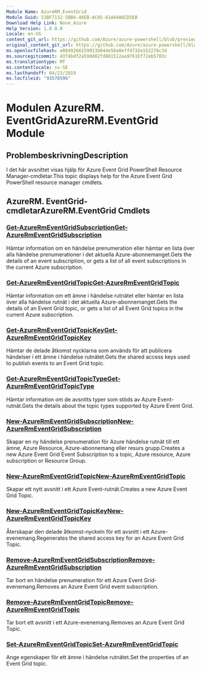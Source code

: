 ```yaml
---
Module Name: AzureRM.EventGrid
Module Guid: 53BF7132-5BB4-46EB-AC05-61A49A6CD5EB
Download Help Link: None_Azure
Help Version: 1.0.0.0
Locale: en-US
content_git_url: https://github.com/Azure/azure-powershell/blob/preview/src/ResourceManager/EventGrid/Commands.EventGrid/help/AzureRM.EventGrid.md
original_content_git_url: https://github.com/Azure/azure-powershell/blob/preview/src/ResourceManager/EventGrid/Commands.EventGrid/help/AzureRM.EventGrid.md
ms.openlocfilehash: e0849268159913b044e56e0eff4732e152276c3d
ms.sourcegitcommit: 43f4bdf2a59dd82fd881512aa9761bf72eb5703c
ms.translationtype: MT
ms.contentlocale: sv-SE
ms.lasthandoff: 04/23/2019
ms.locfileid: "93570596"
---
```

# <span data-ttu-id="160cf-101">Modulen AzureRM. EventGrid</span><span class="sxs-lookup"><span data-stu-id="160cf-101">AzureRM.EventGrid Module</span></span>
## <span data-ttu-id="160cf-102">Problembeskrivning</span><span class="sxs-lookup"><span data-stu-id="160cf-102">Description</span></span>
<span data-ttu-id="160cf-103">I det här avsnittet visas hjälp för Azure Event Grid PowerShell Resource Manager-cmdletar.</span><span class="sxs-lookup"><span data-stu-id="160cf-103">This topic displays help for the Azure Event Grid PowerShell resource manager cmdlets.</span></span>

## <span data-ttu-id="160cf-104">AzureRM. EventGrid-cmdletar</span><span class="sxs-lookup"><span data-stu-id="160cf-104">AzureRM.EventGrid Cmdlets</span></span>
### [<span data-ttu-id="160cf-105">Get-AzureRmEventGridSubscription</span><span class="sxs-lookup"><span data-stu-id="160cf-105">Get-AzureRmEventGridSubscription</span></span>](Get-AzureRmEventGridSubscription.md)
<span data-ttu-id="160cf-106">Hämtar information om en händelse prenumeration eller hämtar en lista över alla händelse prenumerationer i det aktuella Azure-abonnemanget.</span><span class="sxs-lookup"><span data-stu-id="160cf-106">Gets the details of an event subscription, or gets a list of all event subscriptions in the current Azure subscription.</span></span>

### [<span data-ttu-id="160cf-107">Get-AzureRmEventGridTopic</span><span class="sxs-lookup"><span data-stu-id="160cf-107">Get-AzureRmEventGridTopic</span></span>](Get-AzureRmEventGridTopic.md)
<span data-ttu-id="160cf-108">Hämtar information om ett ämne i händelse rutnätet eller hämtar en lista över alla händelse rutnät i det aktuella Azure-abonnemanget.</span><span class="sxs-lookup"><span data-stu-id="160cf-108">Gets the details of an Event Grid topic, or gets a list of all Event Grid topics in the current Azure subscription.</span></span>

### [<span data-ttu-id="160cf-109">Get-AzureRmEventGridTopicKey</span><span class="sxs-lookup"><span data-stu-id="160cf-109">Get-AzureRmEventGridTopicKey</span></span>](Get-AzureRmEventGridTopicKey.md)
<span data-ttu-id="160cf-110">Hämtar de delade åtkomst nycklarna som används för att publicera händelser i ett ämne i händelse rutnätet.</span><span class="sxs-lookup"><span data-stu-id="160cf-110">Gets the shared access keys used to publish events to an Event Grid topic.</span></span>

### [<span data-ttu-id="160cf-111">Get-AzureRmEventGridTopicType</span><span class="sxs-lookup"><span data-stu-id="160cf-111">Get-AzureRmEventGridTopicType</span></span>](Get-AzureRmEventGridTopicType.md)
<span data-ttu-id="160cf-112">Hämtar information om de avsnitts typer som stöds av Azure Event-rutnät.</span><span class="sxs-lookup"><span data-stu-id="160cf-112">Gets the details about the topic types supported by Azure Event Grid.</span></span>

### [<span data-ttu-id="160cf-113">New-AzureRmEventGridSubscription</span><span class="sxs-lookup"><span data-stu-id="160cf-113">New-AzureRmEventGridSubscription</span></span>](New-AzureRmEventGridSubscription.md)
<span data-ttu-id="160cf-114">Skapar en ny händelse prenumeration för Azure händelse rutnät till ett ämne, Azure Resource, Azure-abonnemang eller resurs grupp.</span><span class="sxs-lookup"><span data-stu-id="160cf-114">Creates a new Azure Event Grid Event Subscription to a topic, Azure resource, Azure subscription or Resource Group.</span></span>

### [<span data-ttu-id="160cf-115">New-AzureRmEventGridTopic</span><span class="sxs-lookup"><span data-stu-id="160cf-115">New-AzureRmEventGridTopic</span></span>](New-AzureRmEventGridTopic.md)
<span data-ttu-id="160cf-116">Skapar ett nytt avsnitt i ett Azure Event-rutnät.</span><span class="sxs-lookup"><span data-stu-id="160cf-116">Creates a new Azure Event Grid Topic.</span></span>

### [<span data-ttu-id="160cf-117">New-AzureRmEventGridTopicKey</span><span class="sxs-lookup"><span data-stu-id="160cf-117">New-AzureRmEventGridTopicKey</span></span>](New-AzureRmEventGridTopicKey.md)
<span data-ttu-id="160cf-118">Återskapar den delade åtkomst-nyckeln för ett avsnitt i ett Azure-evenemang.</span><span class="sxs-lookup"><span data-stu-id="160cf-118">Regenerates the shared access key for an Azure Event Grid Topic.</span></span>

### [<span data-ttu-id="160cf-119">Remove-AzureRmEventGridSubscription</span><span class="sxs-lookup"><span data-stu-id="160cf-119">Remove-AzureRmEventGridSubscription</span></span>](Remove-AzureRmEventGridSubscription.md)
<span data-ttu-id="160cf-120">Tar bort en händelse prenumeration för ett Azure Event Grid-evenemang.</span><span class="sxs-lookup"><span data-stu-id="160cf-120">Removes an Azure Event Grid event subscription.</span></span>

### [<span data-ttu-id="160cf-121">Remove-AzureRmEventGridTopic</span><span class="sxs-lookup"><span data-stu-id="160cf-121">Remove-AzureRmEventGridTopic</span></span>](Remove-AzureRmEventGridTopic.md)
<span data-ttu-id="160cf-122">Tar bort ett avsnitt i ett Azure-evenemang.</span><span class="sxs-lookup"><span data-stu-id="160cf-122">Removes an Azure Event Grid Topic.</span></span>

### [<span data-ttu-id="160cf-123">Set-AzureRmEventGridTopic</span><span class="sxs-lookup"><span data-stu-id="160cf-123">Set-AzureRmEventGridTopic</span></span>](Set-AzureRmEventGridTopic.md)
<span data-ttu-id="160cf-124">Ange egenskaper för ett ämne i händelse rutnätet.</span><span class="sxs-lookup"><span data-stu-id="160cf-124">Set the properties of an Event Grid topic.</span></span>

